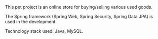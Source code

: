 This pet project is an online store for buying/selling various used goods.

The Spring framework (Spring Web, Spring Security, Spring Data JPA) is used in the development.

Technology stack used: Java, MySQL.
